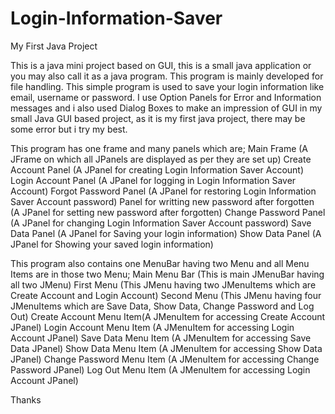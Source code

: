 # Login-Information-Saver
My First Java Project

This is a java mini project based on GUI, this is a small java application or you may also call it as a java program. This program is mainly developed for file handling. This simple program is used to save your login information like email, username or password. I use Option Panels for Error and Information messages and i also used Dialog Boxes to make an impression of GUI in my small Java GUI based project, as it is my first java project, there may be some error but i try my best. 

This program has one frame and many panels which are;
Main Frame (A JFrame on which all JPanels are displayed as per they are set up)
Create Account Panel (A JPanel for creating Login Information Saver Account)
Login Account Panel (A JPanel for logging in Login Information Saver Account)
Forgot Password Panel (A JPanel for restoring Login Information Saver Account password)
Panel for writting new password after forgotten (A JPanel for setting new password after forgotten)
Change Password Panel (A JPanel for changing Login Information Saver Account password)
Save Data Panel (A JPanel for Saving your login information)
Show Data Panel (A JPanel for Showing your saved login information)

This program also contains one MenuBar having two Menu and all Menu Items are in those two Menu;
Main Menu Bar (This is main JMenuBar having all two JMenu)
First Menu (This JMenu having two JMenuItems which are Create Account and Login Account)
Second Menu (This JMenu having four JMenuItems which are Save Data, Show Data, Change Password and Log Out)
Create Account Menu Item(A JMenuItem for accessing Create Account JPanel)
Login Account Menu Item (A JMenuItem for accessing Login Account JPanel)
Save Data Menu Item (A JMenuItem for accessing Save Data JPanel)
Show Data Menu Item (A JMenuItem for accessing Show Data JPanel)
Change Password Menu Item (A JMenuItem for accessing Change Password JPanel)
Log Out Menu Item (A JMenuItem for accessing Login Account JPanel)

Thanks
